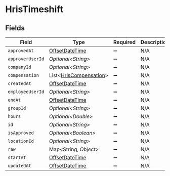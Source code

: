 # HrisTimeshift


## Fields

| Field                                                                                     | Type                                                                                      | Required                                                                                  | Description                                                                               |
| ----------------------------------------------------------------------------------------- | ----------------------------------------------------------------------------------------- | ----------------------------------------------------------------------------------------- | ----------------------------------------------------------------------------------------- |
| `approvedAt`                                                                              | [OffsetDateTime](https://docs.oracle.com/javase/8/docs/api/java/time/OffsetDateTime.html) | :heavy_minus_sign:                                                                        | N/A                                                                                       |
| `approverUserId`                                                                          | *Optional\<String>*                                                                       | :heavy_minus_sign:                                                                        | N/A                                                                                       |
| `companyId`                                                                               | *Optional\<String>*                                                                       | :heavy_minus_sign:                                                                        | N/A                                                                                       |
| `compensation`                                                                            | List\<[HrisCompensation](../../models/shared/HrisCompensation.md)>                        | :heavy_minus_sign:                                                                        | N/A                                                                                       |
| `createdAt`                                                                               | [OffsetDateTime](https://docs.oracle.com/javase/8/docs/api/java/time/OffsetDateTime.html) | :heavy_minus_sign:                                                                        | N/A                                                                                       |
| `employeeUserId`                                                                          | *Optional\<String>*                                                                       | :heavy_minus_sign:                                                                        | N/A                                                                                       |
| `endAt`                                                                                   | [OffsetDateTime](https://docs.oracle.com/javase/8/docs/api/java/time/OffsetDateTime.html) | :heavy_minus_sign:                                                                        | N/A                                                                                       |
| `groupId`                                                                                 | *Optional\<String>*                                                                       | :heavy_minus_sign:                                                                        | N/A                                                                                       |
| `hours`                                                                                   | *Optional\<Double>*                                                                       | :heavy_minus_sign:                                                                        | N/A                                                                                       |
| `id`                                                                                      | *Optional\<String>*                                                                       | :heavy_minus_sign:                                                                        | N/A                                                                                       |
| `isApproved`                                                                              | *Optional\<Boolean>*                                                                      | :heavy_minus_sign:                                                                        | N/A                                                                                       |
| `locationId`                                                                              | *Optional\<String>*                                                                       | :heavy_minus_sign:                                                                        | N/A                                                                                       |
| `raw`                                                                                     | Map\<String, *Object*>                                                                    | :heavy_minus_sign:                                                                        | N/A                                                                                       |
| `startAt`                                                                                 | [OffsetDateTime](https://docs.oracle.com/javase/8/docs/api/java/time/OffsetDateTime.html) | :heavy_minus_sign:                                                                        | N/A                                                                                       |
| `updatedAt`                                                                               | [OffsetDateTime](https://docs.oracle.com/javase/8/docs/api/java/time/OffsetDateTime.html) | :heavy_minus_sign:                                                                        | N/A                                                                                       |